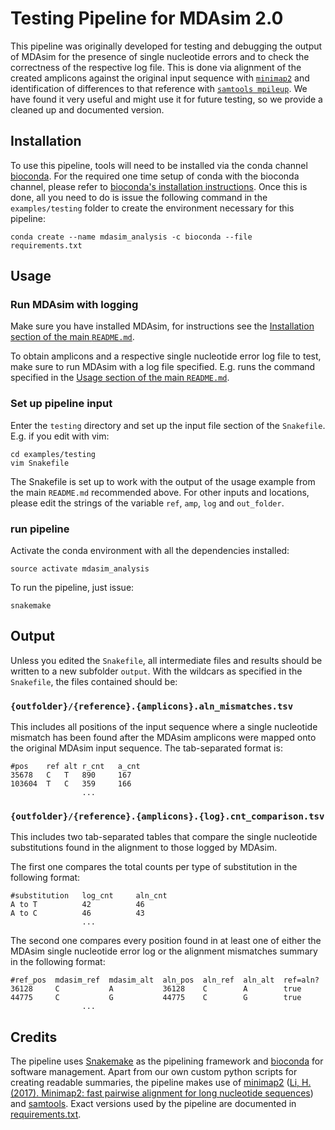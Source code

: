 # Testing Pipeline for MDAsim 2.0

This pipeline was originally developed for testing and debugging the output of MDAsim for the presence of single nucleotide errors and to check the correctness of the respective log file. This is done via alignment of the created amplicons against the original input sequence with [`minimap2`](https://github.com/lh3/minimap2) and identification of differences to that reference with [`samtools mpileup`](http://www.htslib.org/doc/samtools.html). We have found it very useful and might use it for future testing, so we provide a cleaned up and documented version.


## Installation

To use this pipeline, tools will need to be installed via the conda channel [bioconda](https://bioconda.github.io/). For the required one time setup of conda with the bioconda channel, please refer to [bioconda's installation instructions](https://bioconda.github.io/#using-bioconda). Once this is done, all you need to do is issue the following command in the `examples/testing` folder to create the environment necessary for this pipeline:

```
conda create --name mdasim_analysis -c bioconda --file requirements.txt
```


## Usage

### Run MDAsim with logging

Make sure you have installed MDAsim, for instructions see the [Installation section of the main `README.md`](../../README.md#installation).

To obtain amplicons and a respective single nucleotide error log file to test, make sure to run MDAsim with a log file specified. E.g. runs the command specified in the [Usage section of the main `README.md`](../../README.md#usage).

### Set up pipeline input

Enter the `testing` directory and set up the input file section of the `Snakefile`. E.g. if you edit with vim:

```
cd examples/testing
vim Snakefile
```

The Snakefile is set up to work with the output of the usage example from the main `README.md` recommended above. For other inputs and locations, please edit the strings of the variable `ref`, `amp`, `log` and `out_folder`.

### run pipeline

Activate the conda environment with all the dependencies installed:

```
source activate mdasim_analysis
```

To run the pipeline, just issue:
```
snakemake
```

## Output

Unless you edited the `Snakefile`, all intermediate files and results should be written to a new subfolder `output`. With the wildcars as specified in the `Snakefile`, the files contained should be:

### `{outfolder}/{reference}.{amplicons}.aln_mismatches.tsv`

This includes all positions of the input sequence where a single nucleotide mismatch has been found after the MDAsim amplicons were mapped onto the original MDAsim input sequence. The tab-separated format is:
```
#pos	ref	alt	r_cnt	a_cnt
35678	C	T	890	    167
103604	T	C	359	    166
                ...
```

### `{outfolder}/{reference}.{amplicons}.{log}.cnt_comparison.tsv`

This includes two tab-separated tables that compare the single nucleotide substitutions found in the alignment to those logged by MDAsim.

The first one compares the total counts per type of substitution in the following format:
```
#substitution	log_cnt		aln_cnt
A to T 		    42		    46
A to C 		    46		    43
                ...
```

The second one compares every position found in at least one of either the MDAsim single nucleotide error log or the alignment mismatches summary in the following format:
```
#ref_pos  mdasim_ref  mdasim_alt  aln_pos  aln_ref  aln_alt  ref=aln?
36128     C           A           36128    C        A        true 
44775     C           G           44775    C        G        true 
                ...
```

## Credits

The pipeline uses [Snakemake](https://snakemake.readthedocs.io/en/stable/) as the pipelining framework and [bioconda](https://bioconda.github.io/) for software management. Apart from our own custom python scripts for creating readable summaries, the pipeline makes use of [minimap2](https://github.com/lh3/minimap2) ([Li, H. (2017). Minimap2: fast pairwise alignment for long nucleotide sequences](https://arxiv.org/abs/1708.01492)) and [samtools](http://www.htslib.org/doc/samtools.html). Exact versions used by the pipeline are documented in [requirements.txt](requirements.txt).
